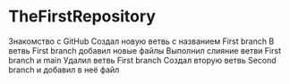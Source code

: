 # TheFirstRepository
Знакомство с GitHub
Создал новую ветвь с названием First branch
В ветвь First branch добавил новые файлы 
Выполнил слияние ветви First branch и main
Удалил ветвь First branch
Создал вторую ветвь Second branch и добавил в неё файл
